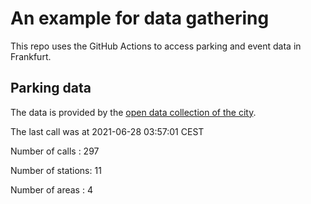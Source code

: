# An example for data gathering

This repo uses the GitHub Actions to access parking and event data in Frankfurt.

## Parking data
The data is provided by the [open data collection of the city](https://www.offenedaten.frankfurt.de/).

The last call was at 2021-06-28 03:57:01 CEST

Number of calls   : 297

Number of stations:  11

Number of areas   :   4


